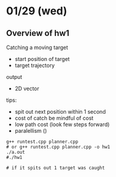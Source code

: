 # 01/29 (wed)
## Overview of hw1

Catching a moving target
- start position of target
- target trajectory

output
- 2D vector

tips:
- spit out next position within 1 second
- cost of catch be mindful of cost
- low path cost (look few steps forward)
- paralellism ()

```shell
g++ runtest.cpp planner.cpp 
# or g++ runtest.cpp planner.cpp -o hw1
./a.out
#./hw1

# if it spits out 1 target was caught  
```